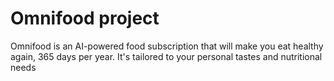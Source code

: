 # Omnifood project

Omnifood is an AI-powered food subscription that will make you eat healthy again, 365 days per year. It's tailored to your personal tastes and nutritional needs